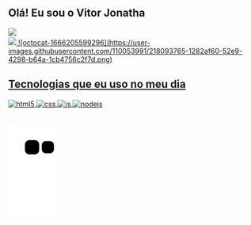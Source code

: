 ## Olá! Eu sou o Vitor Jonatha

<img height="180em" src="https://github-readme-stats.vercel.app/api?username=VitorJonatha&show_icons=true&theme=dracula&include_all_commits=true&count_private=true"/>

<div>
<a href="https://github.com/VitorJonatha">
<img height="180em" src="https://github-readme-stats.vercel.app/api/top-langs/?username=VitorJonatha&layout=compact&langs_count=7&theme=dracula"/>
![octocat-1666205599296](https://user-images.githubusercontent.com/110053991/218093765-1282af60-52e9-4298-b64a-1cb4756c2f7d.png)
</div>


## Tecnologias que eu uso no meu dia

<div style="display: inline_block">
  <img align="center" alt="html5" src="https://img.shields.io/badge/HTML5-E34F26?style=for-the-badge&logo=html5&logoColor=white" />
  <img align="center" alt="css" src="https://img.shields.io/badge/CSS-1572B6?style=for-the-badge&logo=css3&logoColor=white" />
  <img align="center" alt="js" src="https://img.shields.io/badge/JavaScript-F7DF1E?style=for-the-badge&logo=javascript&logoColor=black" />
  <img align="center" alt="nodejs" src="https://img.shields.io/badge/Python-306998?style=for-the-badge&logo=Python&logoColor=white" />
</div><br/>


  
![Snake animation](https://github.com/VitorJonatha/VitorJonatha/blob/output/github-contribution-grid-snake.svg)
